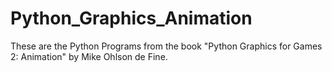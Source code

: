 # Python_Graphics_Animation
These are the Python Programs from the book "Python Graphics for Games 2: Animation" by Mike Ohlson de Fine.
